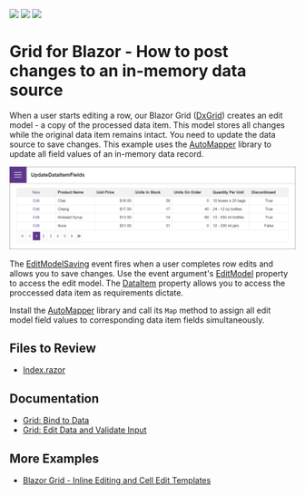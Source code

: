 <!-- default badges list -->
![](https://img.shields.io/endpoint?url=https://codecentral.devexpress.com/api/v1/VersionRange/522844306/23.1.3%2B)
[![](https://img.shields.io/badge/Open_in_DevExpress_Support_Center-FF7200?style=flat-square&logo=DevExpress&logoColor=white)](https://supportcenter.devexpress.com/ticket/details/T1108021)
[![](https://img.shields.io/badge/📖_How_to_use_DevExpress_Examples-e9f6fc?style=flat-square)](https://docs.devexpress.com/GeneralInformation/403183)
<!-- default badges end -->
# Grid for Blazor - How to post changes to an in-memory data source

When a user starts editing a row, our Blazor Grid ([DxGrid](https://docs.devexpress.com/Blazor/DevExpress.Blazor.DxGrid)) creates an edit model - a copy of the processed data item. This model stores all changes while the original data item remains intact. You need to update the data source to save changes. This example uses the [AutoMapper](https://github.com/AutoMapper/AutoMapper) library to update all field values of an in-memory data record.

![Blazor DxGrid instantly update all fields of the processed data item](/images/update-all-fields.png)

The [EditModelSaving](https://docs.devexpress.com/Blazor/DevExpress.Blazor.DxGrid.EditModelSaving) event fires when a user completes row edits and allows you to save changes. Use the event argument's [EditModel](https://docs.devexpress.com/Blazor/DevExpress.Blazor.GridEditModelSavingEventArgs.EditModel) property to access the edit model. The [DataItem](https://docs.devexpress.com/Blazor/DevExpress.Blazor.GridEditModelSavingEventArgs.DataItem) property allows you to access the proccessed data item as requirements dictate.

Install the [AutoMapper](https://github.com/AutoMapper/AutoMapper) library and call its `Map` method to assign all edit model field values to corresponding data item fields simultaneously.

## Files to Review

- [Index.razor](./CS/UpdateDataItemFields/Pages/Index.razor)

## Documentation

- [Grid: Bind to Data](https://docs.devexpress.com/Blazor/403737/grid/bind-to-data)
- [Grid: Edit Data and Validate Input](https://docs.devexpress.com/Blazor/403454/grid/edit-data-and-validate-input)

## More Examples

- [Blazor Grid - Inline Editing and Cell Edit Templates](https://github.com/DevExpress-Examples/blazor-grid-row-editing)
